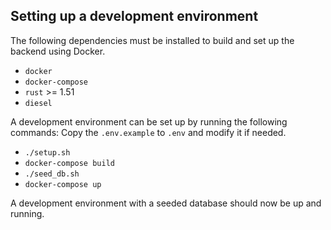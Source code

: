 ## Setting up a development environment
The following dependencies must be installed to build and set up the backend
using Docker.

* `docker`
* `docker-compose`
* `rust` >= 1.51
* `diesel`

A development environment can be set up by running the following commands:
Copy the `.env.example` to `.env` and modify it if needed.

* `./setup.sh`
* `docker-compose build`
* `./seed_db.sh`
* `docker-compose up`

A development environment with a seeded database should now be up and running.
